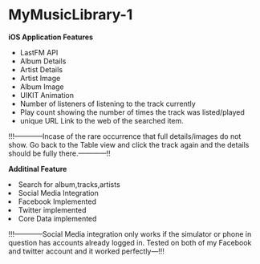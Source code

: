 # MyMusicLibrary-1

<p><b>iOS Application Features</b></p>

<ul>
<li>LastFM API</li>
<li>Album Details</li>
<li>Artist Details</li>
<li>Artist Image </li>
<li>Album Image </li>
<li>UIKIT Animation</li>
<li>Number of listeners of listening to the track currently</li>
<li>Play count showing the number of times the track was listed/played</li> 
<li>unique URL Link to the web of the searched item.</li></ul>

<p>!!!————Incase of the rare occurrence that full details/images do not show. Go back to the Table view and click the track again and the details should be fully there.————!!</p>

<p><b>Additinal Feature</b></p>

</ul><li>Search for album,tracks,artists</li>
<li>Social Media Integration</li>
<li>Facebook Implemented</li>
<li>Twitter implemented</li>
<li>Core Data implemented</li></ul>
<p>!!!————Social Media integration only works if the simulator or phone in question has accounts already logged in. Tested on both of my Facebook and twitter account and it worked perfectly—!!!</p>



